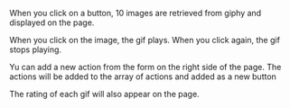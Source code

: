 When you click on a button, 10 images are retrieved from giphy and displayed on the page.

When you click on the image, the gif plays. When you click again, the gif stops playing.

Yu can add a new action from the form on the right side of the page. The actions will be added to the array of actions and added as a new button

The rating of each gif will also appear on the page.
